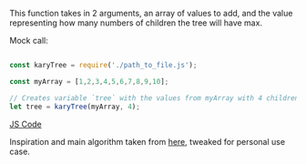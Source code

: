 This function takes in 2 arguments, an array of values to add, and the value representing how many numbers of children the tree will have max.

Mock call:

```js

const karyTree = require('./path_to_file.js');

const myArray = [1,2,3,4,5,6,7,8,9,10];

// Creates variable `tree` with the values from myArray with 4 children max per node.
let tree = karyTree(myArray, 4);

```

[JS Code](./k-ary.js)

Inspiration and main algorithm taken from [here](https://www.geeksforgeeks.org/construct-full-k-ary-tree-preorder-traversal/), tweaked for personal use case.
